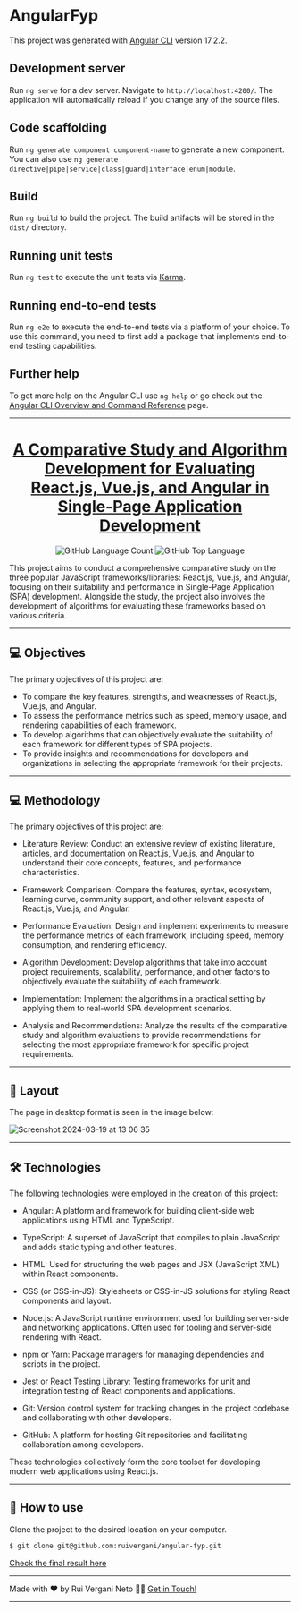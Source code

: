 # AngularFyp

This project was generated with [Angular CLI](https://github.com/angular/angular-cli) version 17.2.2.

## Development server

Run `ng serve` for a dev server. Navigate to `http://localhost:4200/`. The application will automatically reload if you change any of the source files.

## Code scaffolding

Run `ng generate component component-name` to generate a new component. You can also use `ng generate directive|pipe|service|class|guard|interface|enum|module`.

## Build

Run `ng build` to build the project. The build artifacts will be stored in the `dist/` directory.

## Running unit tests

Run `ng test` to execute the unit tests via [Karma](https://karma-runner.github.io).

## Running end-to-end tests

Run `ng e2e` to execute the end-to-end tests via a platform of your choice. To use this command, you need to first add a package that implements end-to-end testing capabilities.

## Further help

To get more help on the Angular CLI use `ng help` or go check out the [Angular CLI Overview and Command Reference](https://angular.io/cli) page.

___

<p align="center">
  <h1 align="center"><a href="https://ruivergani.com/">A Comparative Study and Algorithm Development for Evaluating React.js, Vue.js, and Angular in Single-Page Application Development</a></h1>
</p>

<p align="center" margin-top="25px" >
  <img alt="GitHub Language Count" src="https://img.shields.io/github/languages/count/ruivergani/angular-fyp" />

  <img alt="GitHub Top Language" src="https://img.shields.io/github/languages/top/ruivergani/angular-fyp" />
</p>

This project aims to conduct a comprehensive comparative study on the three popular JavaScript frameworks/libraries: React.js, Vue.js, and Angular, focusing on their suitability and performance in Single-Page Application (SPA) development. Alongside the study, the project also involves the development of algorithms for evaluating these frameworks based on various criteria.
___

## 💻 Objectives 

The primary objectives of this project are:

- To compare the key features, strengths, and weaknesses of React.js, Vue.js, and Angular.
- To assess the performance metrics such as speed, memory usage, and rendering capabilities of each framework.
- To develop algorithms that can objectively evaluate the suitability of each framework for different types of SPA projects.
- To provide insights and recommendations for developers and organizations in selecting the appropriate framework for their projects.
___

## 💻 Methodology

The primary objectives of this project are:

- Literature Review: Conduct an extensive review of existing literature, articles, and documentation on React.js, Vue.js, and Angular to understand their core concepts, features, and performance characteristics.

- Framework Comparison: Compare the features, syntax, ecosystem, learning curve, community support, and other relevant aspects of React.js, Vue.js, and Angular.

- Performance Evaluation: Design and implement experiments to measure the performance metrics of each framework, including speed, memory consumption, and rendering efficiency.

- Algorithm Development: Develop algorithms that take into account project requirements, scalability, performance, and other factors to objectively evaluate the suitability of each framework.

- Implementation: Implement the algorithms in a practical setting by applying them to real-world SPA development scenarios.

- Analysis and Recommendations: Analyze the results of the comparative study and algorithm evaluations to provide recommendations for selecting the most appropriate framework for specific project requirements.
___

## 🎨 Layout
The page in desktop format is seen in the image below:

![Screenshot 2024-03-19 at 13 06 35](https://github.com/ruivergani/angular-fyp/assets/70537459/089f7c4e-4558-4960-b18b-9d84ce72a813)

___

## 🛠 Technologies

The following technologies were employed in the creation of this project:

- Angular: A platform and framework for building client-side web applications using HTML and TypeScript.

- TypeScript: A superset of JavaScript that compiles to plain JavaScript and adds static typing and other features.

- HTML: Used for structuring the web pages and JSX (JavaScript XML) within React components.
  
- CSS (or CSS-in-JS): Stylesheets or CSS-in-JS solutions for styling React components and layout.
  
- Node.js: A JavaScript runtime environment used for building server-side and networking applications. Often used for tooling and server-side rendering with React.
  
- npm or Yarn: Package managers for managing dependencies and scripts in the project.
  
- Jest or React Testing Library: Testing frameworks for unit and integration testing of React components and applications.
  
- Git: Version control system for tracking changes in the project codebase and collaborating with other developers.
  
- GitHub: A platform for hosting Git repositories and facilitating collaboration among developers.
  

These technologies collectively form the core toolset for developing modern web applications using React.js.

___

## 🚀 How to use

Clone the project to the desired location on your computer.

```bash
$ git clone git@github.com:ruivergani/angular-fyp.git
```

[Check the final result here](https://ruivergani.com/)

___

Made with ❤️ by Rui Vergani Neto 👋🏽 [Get in Touch!](https://www.linkedin.com/in/ruivergani/)

---

